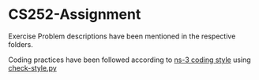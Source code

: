 # CS252-Assignment

Exercise Problem descriptions have been mentioned in the respective folders.

Coding practices have been followed according to <a href="https://www.nsnam.org/develop/contributing-code/coding-style/">ns-3 coding style</a> using <a href="https://code.nsnam.org/ns-3.26/file/af21cf79d193/utils/check-style.py">check-style.py</a>
